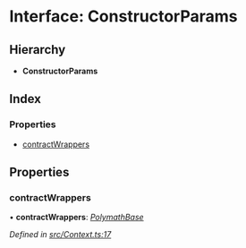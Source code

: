 # Interface: ConstructorParams

## Hierarchy

- **ConstructorParams**

## Index

### Properties

- [contractWrappers](_context_.constructorparams.md#contractwrappers)

## Properties

### contractWrappers

• **contractWrappers**: _[PolymathBase](../classes/_polymathbase_.polymathbase.md)_

_Defined in [src/Context.ts:17](https://github.com/PolymathNetwork/polymath-sdk/blob/c47ae7a/src/Context.ts#L17)_
